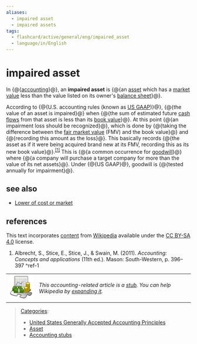```yaml
---
aliases:
  - impaired asset
  - impaired assets
tags:
  - flashcard/active/general/eng/impaired_asset
  - language/in/English
---
```


# impaired asset

In {@{[accounting](accounting.md)}@}, an __impaired asset__ is {@{an [asset](asset.md) which has a [market value](market%20value.md) less than the value listed on its owner's [balance sheet](balance%20sheet.md)}@}. <!--SR:!2025-03-15,55,310!2025-02-23,39,290-->

According to {@{U.S. accounting rules \(known as [US GAAP](Generally%20Accepted%20Accounting%20Principles%20(United%20States).md)\)}@}, {@{the value of an asset is impaired}@} when {@{the sum of estimated future [cash flows](cash%20flow.md) from that asset is less than its [book value](book%20value.md)}@}. At this point {@{an impairment loss should be recognized}@}, which is done by {@{taking the difference between the [fair market value](fair%20market%20value.md) \(FMV\) and the book value}@} and {@{recording this amount as the loss}@}. This basically records {@{the asset as if it were being acquired brand new at its FMV, recording this as its new book value}@}.<sup>[\[1\]](#^ref-1)</sup> This is {@{a common occurrence for [goodwill](goodwill%20(accounting).md)}@} where {@{a company will purchase a target company for more than the value of its net assets}@}. Under {@{US GAAP}@}, goodwill is {@{tested annually for impairment}@}. <!--SR:!2025-01-20,15,290!2025-01-20,15,290!2025-02-15,33,270!2025-01-21,16,290!2025-03-16,56,310!2025-01-20,15,290!2025-02-28,40,290!2025-02-28,43,290!2025-01-21,16,290!2025-01-21,16,290!2025-01-20,15,290-->

## see also

- [Lower of cost or market](lower%20of%20cost%20or%20market.md)

## references

This text incorporates [content](https://en.wikipedia.org/wiki/impaired_asset) from [Wikipedia](Wikipedia.md) available under the [CC BY-SA 4.0](https://creativecommons.org/licenses/by-sa/4.0/) license.

1. Albrecht, S., Stice, E., Stice, J., & Swain, M. \(2011\). _Accounting: Concepts and applications_ \(11th ed.\). Mason: South-Western, p. 396–397 <a id="^ref-1"></a>^ref-1

|                                                                                        |                                                                                                                                                                                                               |
| -------------------------------------------------------------------------------------- | ------------------------------------------------------------------------------------------------------------------------------------------------------------------------------------------------------------- |
| ![accounting stub icon](../../archives/Wikimedia%20Commons/Accountancy%20template.svg) | _This accounting-related article is a [stub](https://en.wikipedia.org/wiki/Wikipedia:Stub). You can help Wikipedia by [expanding it](https://en.wikipedia.org/w/index.php?title=Impaired_asset&action=edit)._ |

> [Categories](https://en.wikipedia.org/wiki/Help:Category):
>
> - [United States Generally Accepted Accounting Principles](https://en.wikipedia.org/wiki/Category:United%20States%20Generally%20Accepted%20Accounting%20Principles)
> - [Asset](https://en.wikipedia.org/wiki/Category:Asset)
> - [Accounting stubs](https://en.wikipedia.org/wiki/Category:Accounting%20stubs)
